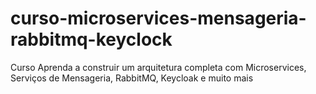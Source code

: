 # curso-microservices-mensageria-rabbitmq-keyclock
Curso Aprenda a construir um arquitetura completa com Microservices, Serviços de Mensageria, RabbitMQ, Keycloak e muito mais 
